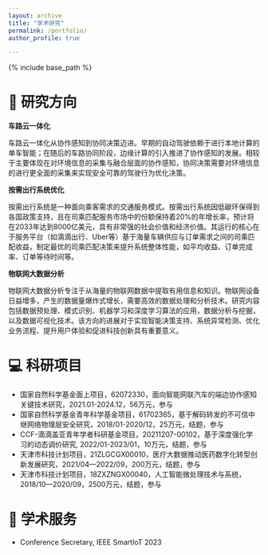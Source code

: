 ```yaml
---
layout: archive
title: "学术研究"
permalink: /portfolio/
author_profile: true

---
```


{% include base_path %}

🧩 研究方向
=====
**车路云一体化**

车路云一体化从协作感知到协同决策迈进。早期的自动驾驶依赖于进行本地计算的单车智能；在随后的车路协同阶段，边缘计算的引入推进了协作感知的发展。相较于主要体现在对环境信息的采集与融合层面的协作感知，协同决策需要对环境信息的进行更全面的采集来实现安全可靠的驾驶行为优化决策。

**按需出行系统优化**

按需出行系统是一种面向乘客需求的交通服务模式。按需出行系统因低碳环保得到各国政策支持，且在司乘匹配服务市场中的份额保持着20%的年增长率，预计将在2033年达到8000亿美元，具有非常强的社会价值和经济价值。其运行的核心在于服务平台（如滴滴出行、Uber等）基于海量车辆供应与订单需求之间的司乘匹配收益，制定最优的司乘匹配决策来提升系统整体性能，如平均收益、订单完成率、订单等待时间等。

**物联网大数据分析**

物联网大数据分析专注于从海量的物联网数据中提取有用信息和知识。物联网设备日益增多，产生的数据量爆炸式增长，需要高效的数据处理和分析技术。研究内容包括数据预处理、模式识别、机器学习和深度学习算法的应用，数据分析与挖掘，以及数据可视化技术。该方向的进展对于实现智能决策支持、系统异常检测、优化业务流程、提升用户体验和促进科技创新具有重要意义。


💻 科研项目
=====

- 国家自然科学基金面上项目，62072330，面向智能网联汽车的端边协作感知关键技术研究，2021.01-2024.12，56万元，参与
- 国家自然科学基金青年科学基金项目，61702365，基于解码转发的不可信中继网络物理层安全研究，2018/01-2020/12，25万元，结题，参与
- CCF-滴滴盖亚青年学者科研基金项目，20211207-00102，基于深度强化学习的动态调价研究, 2022/01-2023/01，10万元，结题，参与
- 天津市科技计划项目，21ZLGCGX00010，医疗大数据推动医药数字化转型创新发展研究，2021/04—2022/09，200万元，结题，参与
- 天津市科技计划项目，18ZXZNGX00040，人工智能微处理技术与系统，2018/10—2020/09，2500万元，结题，参与

📝 学术服务
=====

- Conference Secretary, IEEE SmartIoT 2023

